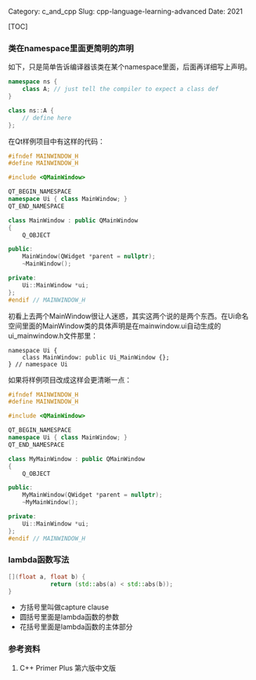 Category: c_and_cpp
Slug: cpp-language-learning-advanced
Date: 2021

[TOC]

### 类在namespace里面更简明的声明

如下，只是简单告诉编译器该类在某个namespace里面，后面再详细写上声明。

```c++
namespace ns {
    class A; // just tell the compiler to expect a class def
}

class ns::A {
    // define here
};
```

在Qt样例项目中有这样的代码：

```c++
#ifndef MAINWINDOW_H
#define MAINWINDOW_H

#include <QMainWindow>

QT_BEGIN_NAMESPACE
namespace Ui { class MainWindow; }
QT_END_NAMESPACE

class MainWindow : public QMainWindow
{
    Q_OBJECT

public:
    MainWindow(QWidget *parent = nullptr);
    ~MainWindow();

private:
    Ui::MainWindow *ui;
};
#endif // MAINWINDOW_H
```

初看上去两个MainWindow很让人迷惑，其实这两个说的是两个东西。在Ui命名空间里面的MainWindow类的具体声明是在mainwindow.ui自动生成的ui_mainwindow.h文件那里：

```
namespace Ui {
    class MainWindow: public Ui_MainWindow {};
} // namespace Ui
```

如果将样例项目改成这样会更清晰一点：

```c++
#ifndef MAINWINDOW_H
#define MAINWINDOW_H

#include <QMainWindow>

QT_BEGIN_NAMESPACE
namespace Ui { class MainWindow; }
QT_END_NAMESPACE

class MyMainWindow : public QMainWindow
{
    Q_OBJECT

public:
    MyMainWindow(QWidget *parent = nullptr);
    ~MyMainWindow();

private:
    Ui::MainWindow *ui;
};
#endif // MAINWINDOW_H
```



### lambda函数写法

```c++
[](float a, float b) {
            return (std::abs(a) < std::abs(b));
} 
```

- 方括号里叫做capture clause
- 圆括号里面是lambda函数的参数
- 花括号里面是lambda函数的主体部分







### 参考资料

1. C++ Primer Plus 第六版中文版